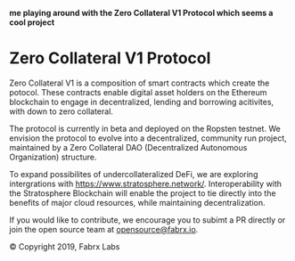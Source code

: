 **me playing around with the Zero Collateral V1 Protocol which seems a cool project**

# Zero Collateral V1 Protocol
Zero Collateral V1 is a composition of smart contracts which create the potocol. These contracts enable digital asset holders
on the Ethereum blockchain to engage in decentralized, lending and borrowing acitivites, with down to zero collateral.

The protocol is currently in beta and deployed on the Ropsten testnet. We envision the protocol to evolve into a decentralized, community run project, maintained by a Zero Collateral DAO
(Decentralized Autonomous Organization) structure. 

To expand possibilites of undercollateralized DeFi, we are exploring intergrations with https://www.stratosphere.network/. Interoperability with
the Stratosphere Blockchain will enable the project to tie directly into the benefits of major cloud resources, while maintaining decentralization.

If you would like to contribute, we encourage you to subimt a PR directly or join the open source team at opensource@fabrx.io.

© Copyright 2019, Fabrx Labs

